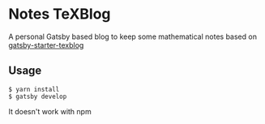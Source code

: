 # Notes TeXBlog
A personal Gatsby based blog to keep some mathematical notes based on 
[gatsby-starter-texblog](https://github.com/aaaakshat/gatsby-starter-texblog)
## Usage
```console
$ yarn install
$ gatsby develop
```
It doesn't work with npm
